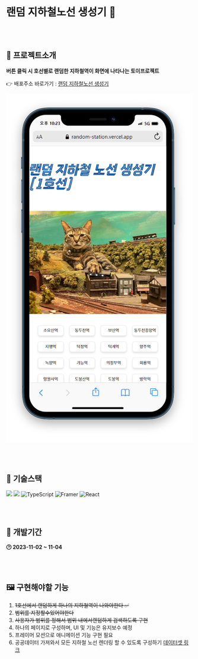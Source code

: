 # 랜덤 지하철노선 생성기 🚉

<br />
<br />

## 🌠 프로젝트소개

**버튼 클릭 시 호선별로 랜덤한 지하철역이 화면에 나타나는 토이프로젝트**

👉 배포주소 바로가기 : [랜덤 지하철노선 생성기](https://random-station.vercel.app/)

![Alt text](./src/assets/readmeImg/image.png)

<br />
<br />

## 🔨 기술스택

<img src="https://img.shields.io/badge/html5-E34F26?style=for-the-badge&logo=html5&logoColor=white"> <img src="https://img.shields.io/badge/tailwind-1572B6?style=for-the-badge&logo=tailwindcss&logoColor=white"> <img alt="TypeScript" src ="https://img.shields.io/badge/TypeScript-3178C6.svg?&style=for-the-badge&logo=TypeScript&logoColor=white"/> <img alt="Framer" src ="https://img.shields.io/badge/Framer-0055FF.svg?&style=for-the-badge&logo=Framer&logoColor=white"/> <img alt="React" src ="https://img.shields.io/badge/React-61DAFB.svg?&style=for-the-badge&logo=React&logoColor=white"/>

<br />
<br />

## 👷 개발기간

**🕑 2023-11-02 ~ 11-04**

<br />
<br />

## 🖼️ 구현해야할 기능

1. ~~1호선에서 랜덤하게 하나의 지하철역이 나와야한다 ✅~~
2. ~~범위를 지정할수있어야한다~~
3. ~~사용자가 범위를 정해서 범위 내에서랜덤하게 검색하도록 구현~~
4. 하나의 페이지로 구성하며, UI 및 기능은 유지보수 예정
5. 프레이머 모션으로 애니메이션 기능 구현 필요
6. 공공데이터 가져와서 모든 지하철 노선 렌더링 할 수 있도록 구성하기 [데이터셋 링크](https://data.seoul.go.kr/dataList/OA-15442/S/1/datasetView.do)
